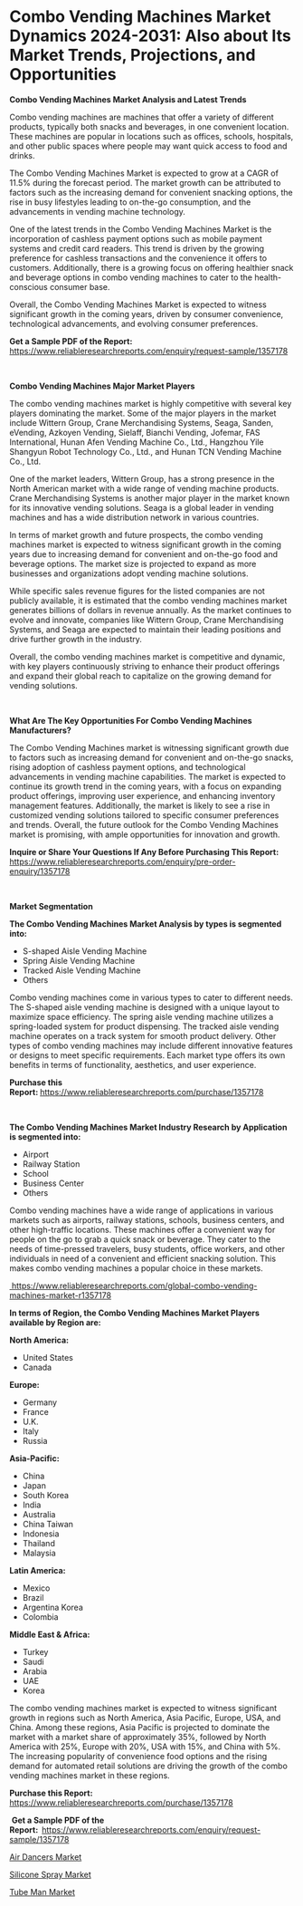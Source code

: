 <p><h1>Combo Vending Machines Market Dynamics 2024-2031: Also about Its Market Trends, Projections, and Opportunities</h1></p><p><strong>Combo Vending Machines Market Analysis and Latest Trends</strong></p>
<p><p>Combo vending machines are machines that offer a variety of different products, typically both snacks and beverages, in one convenient location. These machines are popular in locations such as offices, schools, hospitals, and other public spaces where people may want quick access to food and drinks.</p><p>The Combo Vending Machines Market is expected to grow at a CAGR of 11.5% during the forecast period. The market growth can be attributed to factors such as the increasing demand for convenient snacking options, the rise in busy lifestyles leading to on-the-go consumption, and the advancements in vending machine technology. </p><p>One of the latest trends in the Combo Vending Machines Market is the incorporation of cashless payment options such as mobile payment systems and credit card readers. This trend is driven by the growing preference for cashless transactions and the convenience it offers to customers. Additionally, there is a growing focus on offering healthier snack and beverage options in combo vending machines to cater to the health-conscious consumer base.</p><p>Overall, the Combo Vending Machines Market is expected to witness significant growth in the coming years, driven by consumer convenience, technological advancements, and evolving consumer preferences.</p></p>
<p><strong>Get a Sample PDF of the Report:&nbsp;</strong> <a href="https://www.reliableresearchreports.com/enquiry/request-sample/1357178">https://www.reliableresearchreports.com/enquiry/request-sample/1357178</a></p>
<p>&nbsp;</p>
<p><strong>Combo Vending Machines Major Market Players</strong></p>
<p><p>The combo vending machines market is highly competitive with several key players dominating the market. Some of the major players in the market include Wittern Group, Crane Merchandising Systems, Seaga, Sanden, eVending, Azkoyen Vending, Sielaff, Bianchi Vending, Jofemar, FAS International, Hunan Afen Vending Machine Co., Ltd., Hangzhou Yile Shangyun Robot Technology Co., Ltd., and Hunan TCN Vending Machine Co., Ltd.</p><p>One of the market leaders, Wittern Group, has a strong presence in the North American market with a wide range of vending machine products. Crane Merchandising Systems is another major player in the market known for its innovative vending solutions. Seaga is a global leader in vending machines and has a wide distribution network in various countries.</p><p>In terms of market growth and future prospects, the combo vending machines market is expected to witness significant growth in the coming years due to increasing demand for convenient and on-the-go food and beverage options. The market size is projected to expand as more businesses and organizations adopt vending machine solutions.</p><p>While specific sales revenue figures for the listed companies are not publicly available, it is estimated that the combo vending machines market generates billions of dollars in revenue annually. As the market continues to evolve and innovate, companies like Wittern Group, Crane Merchandising Systems, and Seaga are expected to maintain their leading positions and drive further growth in the industry.</p><p>Overall, the combo vending machines market is competitive and dynamic, with key players continuously striving to enhance their product offerings and expand their global reach to capitalize on the growing demand for vending solutions.</p></p>
<p>&nbsp;</p>
<p><strong>What Are The Key Opportunities For Combo Vending Machines Manufacturers?</strong></p>
<p><p>The Combo Vending Machines market is witnessing significant growth due to factors such as increasing demand for convenient and on-the-go snacks, rising adoption of cashless payment options, and technological advancements in vending machine capabilities. The market is expected to continue its growth trend in the coming years, with a focus on expanding product offerings, improving user experience, and enhancing inventory management features. Additionally, the market is likely to see a rise in customized vending solutions tailored to specific consumer preferences and trends. Overall, the future outlook for the Combo Vending Machines market is promising, with ample opportunities for innovation and growth.</p></p>
<p><strong>Inquire or Share Your Questions If Any Before Purchasing This Report:</strong> <a href="https://www.reliableresearchreports.com/enquiry/pre-order-enquiry/1357178">https://www.reliableresearchreports.com/enquiry/pre-order-enquiry/1357178</a></p>
<p>&nbsp;</p>
<p><strong>Market Segmentation</strong></p>
<p><strong>The Combo Vending Machines Market Analysis by types is segmented into:</strong></p>
<p><ul><li>S-shaped Aisle Vending Machine</li><li>Spring Aisle Vending Machine</li><li>Tracked Aisle Vending Machine</li><li>Others</li></ul></p>
<p><p>Combo vending machines come in various types to cater to different needs. The S-shaped aisle vending machine is designed with a unique layout to maximize space efficiency. The spring aisle vending machine utilizes a spring-loaded system for product dispensing. The tracked aisle vending machine operates on a track system for smooth product delivery. Other types of combo vending machines may include different innovative features or designs to meet specific requirements. Each market type offers its own benefits in terms of functionality, aesthetics, and user experience.</p></p>
<p><strong>Purchase this Report:&nbsp;</strong><a href="https://www.reliableresearchreports.com/purchase/1357178">https://www.reliableresearchreports.com/purchase/1357178</a></p>
<p>&nbsp;</p>
<p><strong>The Combo Vending Machines Market Industry Research by Application is segmented into:</strong></p>
<p><ul><li>Airport</li><li>Railway Station</li><li>School</li><li>Business Center</li><li>Others</li></ul></p>
<p><p>Combo vending machines have a wide range of applications in various markets such as airports, railway stations, schools, business centers, and other high-traffic locations. These machines offer a convenient way for people on the go to grab a quick snack or beverage. They cater to the needs of time-pressed travelers, busy students, office workers, and other individuals in need of a convenient and efficient snacking solution. This makes combo vending machines a popular choice in these markets.</p></p>
<p><a href="https://www.reliableresearchreports.com/global-combo-vending-machines-market-r1357178">&nbsp;https://www.reliableresearchreports.com/global-combo-vending-machines-market-r1357178</a></p>
<p><strong>In terms of Region, the Combo Vending Machines Market Players available by Region are:</strong></p>
<p>
    <p> <strong> North America: </strong>
        <ul>
            <li>United States</li>
            <li>Canada</li>
        </ul>
        </p> 
    <p> <strong> Europe: </strong>
        <ul>
            <li>Germany</li>
            <li>France</li>
            <li>U.K.</li>
            <li>Italy</li>
            <li>Russia</li>
        </ul>
        </p> 
    <p> <strong> Asia-Pacific: </strong>
        <ul>
            <li>China</li>
            <li>Japan</li>
            <li>South Korea</li>
            <li>India</li>
            <li>Australia</li>
            <li>China Taiwan</li>
            <li>Indonesia</li>
            <li>Thailand</li>
            <li>Malaysia</li>
        </ul>
        </p> 
    <p> <strong> Latin America: </strong>
        <ul>
            <li>Mexico</li>
            <li>Brazil</li>
            <li>Argentina Korea</li>
            <li>Colombia</li>
        </ul>
        </p> 
    <p> <strong> Middle East & Africa: </strong>
        <ul>
            <li>Turkey</li>
            <li>Saudi</li>
            <li>Arabia</li>
            <li>UAE</li>
            <li>Korea</li>
        </ul>
    </p>
    </p>
<p><p>The combo vending machines market is expected to witness significant growth in regions such as North America, Asia Pacific, Europe, USA, and China. Among these regions, Asia Pacific is projected to dominate the market with a market share of approximately 35%, followed by North America with 25%, Europe with 20%, USA with 15%, and China with 5%. The increasing popularity of convenience food options and the rising demand for automated retail solutions are driving the growth of the combo vending machines market in these regions.</p></p>
<p><strong>Purchase this Report: </strong><a href="https://www.reliableresearchreports.com/purchase/1357178">https://www.reliableresearchreports.com/purchase/1357178</a></p>
<p>&nbsp;<strong>Get a Sample PDF of the Report:&nbsp;&nbsp;</strong><a href="https://www.reliableresearchreports.com/enquiry/request-sample/1357178">https://www.reliableresearchreports.com/enquiry/request-sample/1357178</a></p>
<p><strong></strong></p>
<p><p><a href="https://www.linkedin.com/pulse/air-dancers-market-size-share-amp-trends-analysis-report-material-c9cjf?trackingId=8fUSlpOZ%2BH0%2BbvS0ERDjdw%3D%3D">Air Dancers Market</a></p><p><a href="https://www.linkedin.com/pulse/silicone-spray-market-size-growth-outlook-from-2024-2031-projecting-of2ee?trackingId=BQiwH2A5CO%2BEGAZMs5DLrQ%3D%3D">Silicone Spray Market</a></p><p><a href="https://www.linkedin.com/pulse/insights-tube-man-market-size-analysing-share-trends-oktse?trackingId=WYkPp8%2BsVkMbIIyAcVuT4g%3D%3D">Tube Man Market</a></p></p>